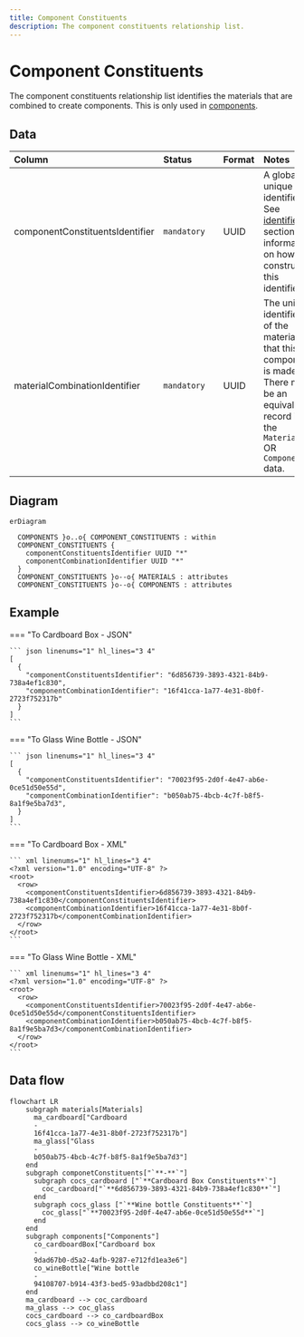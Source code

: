 ```yaml
---
title: Component Constituents
description: The component constituents relationship list.
---
```


# Component Constituents

The component constituents relationship list identifies the materials that are combined to create components. This is only used in [components](../3_Data_Specification/3_3_Components.md).

## Data
|Column|<div style="width:90px">Status</div>|Format|Notes|
|:-|:-|:-|:-|
|componentConstituentsIdentifier|`mandatory`|UUID|A globally unique identifier. See [identifiers](../4_Identifiers/4_1_Identifiers.md) section for information on how to construct this identifier|
|materialCombinationIdentifier|`mandatory`|UUID|The unique identifier of the materials that this component is made of. There must be an equivalent record in the `Materials` OR `Components` data.|

## Diagram

``` mermaid
erDiagram

  COMPONENTS }o..o{ COMPONENT_CONSTITUENTS : within
  COMPONENT_CONSTITUENTS {
    componentConstituentsIdentifier UUID "*"
    componentCombinationIdentifier UUID "*"
  }
  COMPONENT_CONSTITUENTS }o--o{ MATERIALS : attributes
  COMPONENT_CONSTITUENTS }o--o{ COMPONENTS : attributes
```

## Example

=== "To Cardboard Box - JSON"

    ``` json linenums="1" hl_lines="3 4"
    [
      {
        "componentConstituentsIdentifier": "6d856739-3893-4321-84b9-738a4ef1c830",
        "componentCombinationIdentifier": "16f41cca-1a77-4e31-8b0f-2723f752317b"
      }
    ]
    ```
=== "To Glass Wine Bottle - JSON"

    ``` json linenums="1" hl_lines="3 4"
    [
      {
        "componentConstituentsIdentifier": "70023f95-2d0f-4e47-ab6e-0ce51d50e55d",
        "componentCombinationIdentifier": "b050ab75-4bcb-4c7f-b8f5-8a1f9e5ba7d3",
      }
    ]
    ```
=== "To Cardboard Box - XML"

    ``` xml linenums="1" hl_lines="3 4"
    <?xml version="1.0" encoding="UTF-8" ?>
    <root>
      <row>
        <componentConstituentsIdentifier>6d856739-3893-4321-84b9-738a4ef1c830</componentConstituentsIdentifier>
        <componentCombinationIdentifier>16f41cca-1a77-4e31-8b0f-2723f752317b</componentCombinationIdentifier>
      </row>
    </root>
    ```
=== "To Glass Wine Bottle - XML"

    ``` xml linenums="1" hl_lines="3 4"
    <?xml version="1.0" encoding="UTF-8" ?>
    <root>
      <row>
        <componentConstituentsIdentifier>70023f95-2d0f-4e47-ab6e-0ce51d50e55d</componentConstituentsIdentifier>
        <componentCombinationIdentifier>b050ab75-4bcb-4c7f-b8f5-8a1f9e5ba7d3</componentCombinationIdentifier>
      </row>
    </root>
    ```

## Data flow

``` mermaid
flowchart LR
    subgraph materials[Materials]
      ma_cardboard["Cardboard
      -
      16f41cca-1a77-4e31-8b0f-2723f752317b"]
      ma_glass["Glass
      -
      b050ab75-4bcb-4c7f-b8f5-8a1f9e5ba7d3"]
    end
    subgraph componetConstituents["`**-**`"]
      subgraph cocs_cardboard ["`**Cardboard Box Constituents**`"]
        coc_cardboard["`**6d856739-3893-4321-84b9-738a4ef1c830**`"]
      end
      subgraph cocs_glass ["`**Wine bottle Constituents**`"]
        coc_glass["`**70023f95-2d0f-4e47-ab6e-0ce51d50e55d**`"]
      end  
    end
    subgraph components["Components"]
      co_cardboardBox["Cardboard box
      - 
      9dad67b0-d5a2-4afb-9287-e712fd1ea3e6"]
      co_wineBottle["Wine bottle
      - 
      94108707-b914-43f3-bed5-93adbbd208c1"]
    end
    ma_cardboard --> coc_cardboard
    ma_glass --> coc_glass
    cocs_cardboard --> co_cardboardBox
    cocs_glass --> co_wineBottle

```
